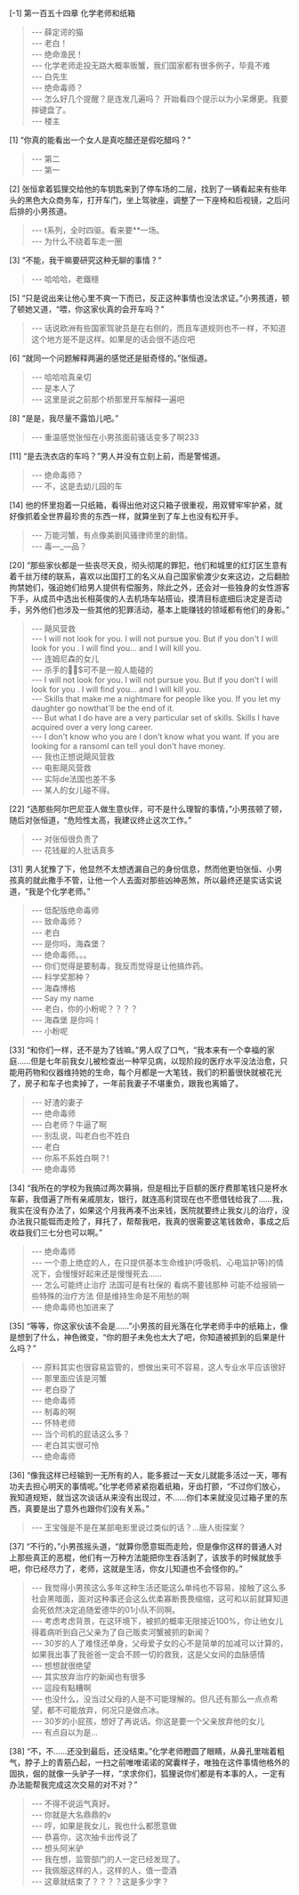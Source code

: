 
[-1] 第一百五十四章 化学老师和纸箱
>--- 薛定谔的猫<br>
>--- 老白！<br>
>--- 绝命渔民！<br>
>--- 化学老师走投无路大概率贩蟹，我们国家都有很多例子，毕竟不难<br>
>--- 白先生<br>
>--- 绝命毒师？<br>
>--- 怎么好几个提醒？是连发几遍吗？  开始看四个提示以为小呆爆更。我要摔键盘了。<br>
>--- 楼主<br>

[1] “你真的能看出一个女人是真吃醋还是假吃醋吗？”
>--- 第二<br>
>--- 第一<br>

[2] 张恒拿着狐狸交给他的车钥匙来到了停车场的二层，找到了一辆看起来有些年头的黑色大众商务车，打开车门，坐上驾驶座，调整了一下座椅和后视镜，之后问后排的小男孩道。
>--- t系列，全时四驱。看来要**一场。<br>
>--- 为什么不绕着车走一圈<br>

[3] “不能，我干嘛要研究这种无聊的事情？”
>--- 哈哈哈，老鐵穩<br>

[5] “只是说出来让他心里不爽一下而已，反正这种事情也没法求证。”小男孩道，顿了顿她又道，“喂，你这家伙真的会开车吗？”
>--- 话说欧洲有些国家驾驶员是在右侧的，而且车道规则也不一样，不知道这个地方是不是这样。如果是的话会很不适应吧<br>

[6] “就同一个问题解释两遍的感觉还是挺奇怪的。”张恒道。
>--- 哈哈哈真亲切<br>
>--- 是本人了<br>
>--- 这里是说之前那个桥那里开车解释一遍吧<br>

[8] “是是，我尽量不露馅儿吧。”
>--- 重温感觉张恒在小男孩面前骚话变多了啊233<br>

[11] “是去洗衣店的车吗？”男人并没有立刻上前，而是警惕道。
>--- 绝命毒师？<br>
>--- 不，这是去幼儿园的车<br>

[14] 他的怀里抱着一只纸箱，看得出他对这只箱子很重视，用双臂牢牢护紧，就好像抓着全世界最珍贵的东西一样，就算坐到了车上也没有松开手。
>--- 万能河蟹，有点像美剧风骚律师里的剧情。<br>
>--- 毒—_—品？<br>

[20] “那些家伙都是一些丧尽天良，彻头彻尾的罪犯，他们和城里的红灯区生意有着千丝万缕的联系，喜欢以出国打工的名义从自己国家偷渡少女来这边，之后翻脸拘禁她们，强迫她们给男人提供有偿服务，除此之外，还会对一些独身的女性游客下手，从成员中选出长相英俊的人去机场车站搭讪，摸清目标底细后决定是否动手，另外他们也涉及一些其他的犯罪活动，基本上能赚钱的领域都有他们的身影。”
>--- 飓风营救<br>
>--- I will not look for you.
I will not pursue you.
But if you don't I will look for you .
I will find you...
and I will kill you.<br>
>--- 连姆尼森的女儿<br>
>--- 杀手的🐶💁$可不是一般人能碰的<br>
>--- I will not look for you.
I will not pursue you.
But if you don't I will look for you .
I will find you...
and I will kill you.<br>
>--- Skills that make me a nightmare for people like you.
If you let my daughter go nowthat'll be the end of it.<br>
>--- But what I do have are a very particular set of skills.
Skills I have acquired over a very long career.<br>
>--- I don't know who you  are 
I don't know what you want.
If you are looking for a ransomI can tell youI don't have money.<br>
>--- 我也正想说飓风营救<br>
>--- 电影飓风营救<br>
>--- 实际de法国也差不多<br>
>--- 某人的女儿碰不得。<br>

[22] “选那些阿尔巴尼亚人做生意伙伴，可不是什么理智的事情，”小男孩顿了顿，随后对张恒道，“危险性太高，我建议终止这次工作。”
>--- 对张恒很负责了<br>
>--- 花钱雇的人批话真多<br>

[31] 男人犹豫了下，他显然不太想透漏自己的身份信息，然而他更怕张恒、小男孩真的就此撒手不管，让他一个人去面对那些凶神恶煞，所以最终还是实话实说道，“我是个化学老师。”
>--- 低配版绝命毒师<br>
>--- 致命毒师？<br>
>--- 老白<br>
>--- 是你吗，海森堡？<br>
>--- 绝命毒师。。。<br>
>--- 你们觉得是要制毒，我反而觉得是让他搞炸药。<br>
>--- 科学奖那种？<br>
>--- 海森博格<br>
>--- Say my name<br>
>--- 老白，你的小粉呢？？？？<br>
>--- 海森堡 是你吗！<br>
>--- 小粉呢<br>

[33] “和你们一样，还不是为了钱嘛。”男人叹了口气，“我本来有一个幸福的家庭……但是七年前我女儿被检查出一种罕见病，以现阶段的医疗水平没法治愈，只能用药物和仪器维持她的生命，每个月都是一大笔钱，我们的积蓄很快就被花光了，房子和车子也卖掉了，一年前我妻子不堪重负，跟我也离婚了。
>--- 好渣的妻子<br>
>--- 绝命毒师<br>
>--- 白老师？牛逼了啊<br>
>--- 别乱说，叫老白也不姓白<br>
>--- 老白<br>
>--- 你系不系姓白啊？!<br>
>--- 绝命毒师<br>

[34] “我所在的学校为我搞过两次募捐，但是相比于巨额的医疗费那笔钱只是杯水车薪，我借遍了所有亲戚朋友，银行，就连高利贷现在也不愿借钱给我了……我，我实在没有办法了，如果这个月我再凑不出来钱，医院就要终止我女儿的治疗，没办法我只能铤而走险了，拜托了，帮帮我吧，我真的很需要这笔钱救命，事成之后收益我们三七分也可以啊。”
>--- 绝命毒师<br>
>--- 一个患上绝症的人，在只提供基本生命维护(呼吸机、心电监护等)的情况下，会慢慢好起来还是慢慢死去……<br>
>--- 怎么可能终止治疗 法国可是有社保的 看病不要钱那种 可能不给报销一些特殊的治疗方法 但是维持生命是不用愁的啊<br>
>--- 绝命毒师也加进来了<br>

[35] “等等，你这家伙该不会是……”小男孩的目光落在化学老师手中的纸箱上，像是想到了什么，神色微变，“你的胆子未免也太大了吧，你知道被抓到的后果是什么吗？”
>--- 原料其实也很容易监管的，想做出来可不容易，这人专业水平应该很好<br>
>--- 那里面应该是河蟹<br>
>--- 老白掛了<br>
>--- 绝命毒师<br>
>--- 制毒的啊<br>
>--- 怀特老师<br>
>--- 当个司机的屁话这么多？<br>
>--- 老白其实很可怜<br>
>--- 绝命毒师<br>

[36] “像我这样已经输到一无所有的人，能多捱过一天女儿就能多活过一天，哪有功夫去担心明天的事情呢。”化学老师紧紧抱着纸箱，牙齿打颤，“不过你们放心，我知道规矩，就当这次谈话从来没有出现过，不……你们本来就没见过箱子里的东西，真要是出了意外也跟你们没有关系。”
>--- 王宝强是不是在某部电影里说过类似的话？…唐人街探案？<br>

[37] “不行的，”小男孩摇头道，“就算你愿意铤而走险，但是像你这样的普通人对上那些真正的恶棍，他们有一万种方法能把你生吞活剥了，该放手的时候就放手吧，你已经尽力了，老师，这就是生活，你女儿知道也不会怪你的。”
>--- 我觉得小男孩这么多年这种生活还能这么单纯也不容易，接触了这么多社会黑暗面，面对这种事还会这么优柔寡断畏畏缩缩，这可和以前就算知道会死依然决定追随爱德华的01小队不同啊。<br>
>--- 考虑考虑背景，在这环境下，被抓的概率无限接近100%，你让他女儿得着病听到自己父亲为了自己贩卖河蟹被抓的新闻？<br>
>--- 30岁的人了难怪还单身，父母爱子女的心不是简单的加减可以计算的，如果我出事了我爸爸一定会不顾一切的救我，这是父女间的血脉感情<br>
>--- 想想就很绝望<br>
>--- 其实放弃治疗的新闻也有很多<br>
>--- 這段有點糟啊<br>
>--- 也没什么，没当过父母的人是不可能理解的。但凡还有那么一点点希望，都不可能放弃，何况只是做点冰。<br>
>--- 30岁的小屁孩，想好了再说话。你这是要一个父亲放弃他的女儿<br>
>--- 有点自以为是...<br>

[38] “不，不……还没到最后，还没结束。”化学老师瞪圆了眼睛，从鼻孔里喘着粗气，脖子上的青筋凸起，一扫之前唯唯诺诺的窝囊样子，唯独在这件事情他格外的固执，倔的就像一头驴子一样，“求求你们，狐狸说你们都是有本事的人，一定有办法能帮我完成这次交易的对不对？”
>--- 不得不说运气真好。<br>
>--- 你就是大名鼎鼎的v<br>
>--- 哼，如果是我女儿，我也什么都愿意做<br>
>--- 恭喜你，这次抽卡出传说了<br>
>--- 想头阿米驴<br>
>--- 我在想，监管部门的人一定已经发现了。<br>
>--- 我佩服这样的人，这样的人，值一壶酒<br>
>--- 这章就结束了？？？？这是多少字？<br>
